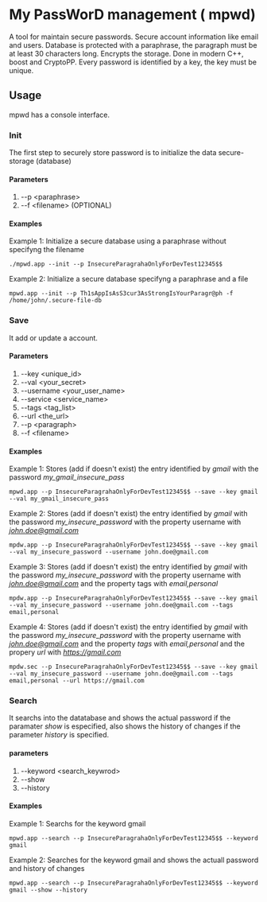 # My PassWorD management  ( mpwd)

A tool for maintain secure passwords. Secure account information like email and users. 
Database is protected with a paraphrase, the paragraph must be at least 30 characters long. Encrypts the storage. 
Done in modern C++, boost and CryptoPP.  Every password is identified by a key, the key must be unique.

## Usage

mpwd has a console interface.

### Init

The first step to securely store password is to initialize the data secure-storage (database)

#### Parameters

1. --p \<paraphrase\>
2. --f \<filename\>  (OPTIONAL)

#### Examples

Example 1: Initialize a secure database using a paraphrase without specifyng the filename

  ```shell
  ./mpwd.app --init --p InsecureParagrahaOnlyForDevTest12345$$
  ```

Example 2: Initialize a secure database specifyng a paraphrase and a file

```shell
mpwd.app --init --p Th1sAppIsAsS3cur3AsStrongIsYourParagr@ph -f /home/john/.secure-file-db
```

### Save

It add or update a account.

#### Parameters

1. --key \<unique_id\>
2. --val \<your_secret\>
3. --username \<your_user_name\>
4. --service \<service_name\>
5. --tags \<tag_list\>
6. --url \<the_url\>
7. --p \<paragraph\>
8. --f \<filename\>

#### Examples

Example 1: Stores (add if doesn't exist) the entry identified by *gmail* with the password *my_gmail_insecure_pass*

```shell
mpwd.app --p InsecureParagrahaOnlyForDevTest12345$$ --save --key gmail --val my_gmail_insecure_pass
```

Example 2: Stores (add if doesn't exist) the entry identified by *gmail* with the password *my_insecure_password* with the property username with *john.doe@gmail.com*

```shell
mpdw.app --p InsecureParagrahaOnlyForDevTest12345$$ --save --key gmail --val my_insecure_password --username john.doe@gmail.com
```

Example 3: Stores (add if doesn't exist) the entry identified by *gmail* with the password *my_insecure_password* with the property username with *john.doe@gmail.com* and the property tags with *email,personal*

```shell
mpdw.app --p InsecureParagrahaOnlyForDevTest12345$$ --save --key gmail --val my_insecure_password --username john.doe@gmail.com --tags email,personal
```

Example 4: Stores (add if doesn't exist) the entry identified by *gmail* with the password *my_insecure_password* with the property username with *john.doe@gmail.com* and the property *tags* with *email,personal* and the propery *url* with *https://gmail.com*

```shell
mpdw.sec --p InsecureParagrahaOnlyForDevTest12345$$ --save --key gmail --val my_insecure_password --username john.doe@gmail.com --tags email,personal --url https://gmail.com
```

### Search

It searchs into the datatabase and shows the actual password if the paramater *show* is especified, also shows the history of changes if the parameter *history* is specified.

#### parameters

1. --keyword \<search_keywrod\>
2. --show
3. --history

#### Examples

Example 1: Searchs for the keyword gmail

```shell
mpwd.app --search --p InsecureParagrahaOnlyForDevTest12345$$ --keyword gmail
```

Example 2: Searches for the keyword gmail and shows the actuall password and history of changes

```shell
mpwd.app --search --p InsecureParagrahaOnlyForDevTest12345$$ --keyword gmail --show --history
```
